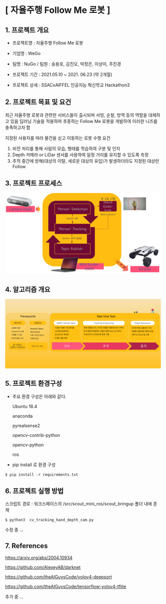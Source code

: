 # [ 자율주행 Follow Me 로봇 ]



## 1. 프로젝트 개요

- 프로젝트명 : 자율주행 Follow Me 로봇

- 기업명 : WeGo

- 팀명 : NuGo / 팀원 : 송용호, 김진오, 박정은, 이상미, 주진경

- 프로젝트 기간 : 2021.05.10 ~ 2021. 06.23 (약 2개월)
- 프로젝트 상세 : SSACxAIFFEL 인공지능 혁신학교 Hackathon3



## 2. 프로젝트 목표 및 요건

최근 자율주행 로봇과 관련한 서비스들이 출시되며 서빙, 순찰, 방역 등의 역할을 대체하고 있음
딥러닝 기술을 적용하여 추종하는 Follow Me 로봇을 개발하여 이러한 니즈를 충족하고자 함

지정된 사용자를 따라 물건을 싣고 이동하는 로봇
수행 요건

1. 비전 처리를 통해 사람의 모습, 형태를 학습하여 구분 및 인지
2. Depth 카메라 or LiDar 센서를 사용하여 일정 거리를 유지할 수 있도록 측정
3. 추적 중간에 방해(대상의 이탈, 새로운 대상의 유입)가 발생하더라도 지정된 대상만 Follow



## 3. 프로젝트 프로세스

<img src="./images/image_01.png" alt="스크린샷, 2021-06-21 16-26-07" style="zoom:80%;" />



## 4. 알고리즘 개요

<img src="./images/image_02.png" alt="스크린샷, 2021-06-21 16-30-31" style="zoom:80%;" />



## 5. 프로젝트 환경구성

- 주요 환경 구성은 아래와 같다. 

  Ubuntu 18.4

  anaconda 

  pyrealsense2

  opencv-contrib-python

  opencv-python

  ros

- pip install 로 환경 구성 

```
$ pip install -r requirements.txt
```



## 6. 프로젝트 실행 방법

스크립트 경로 : 워크스페이스의 /src/scout_mini_ros/scout_bringup 폴더 내에 존재 

```
$ python3  cv_tracking_hand_depth_cam.py
```

수정 중 ...



## 7. References 

https://arxiv.org/abs/2004.10934

https://github.com/AlexeyAB/darknet

https://github.com/theAIGuysCode/yolov4-deepsort

https://github.com/theAIGuysCode/tensorflow-yolov4-tflite

추가 중 ...

